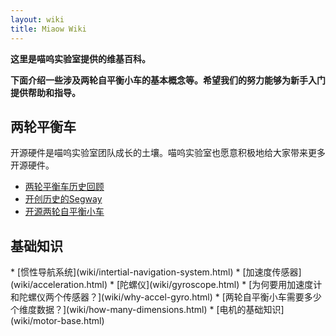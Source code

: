 ```yaml
---
layout: wiki
title: Miaow Wiki
---
```


<div class="jumbotron">
<b>
    <p class="lead">这里是喵呜实验室提供的维基百科。</p>
    <p class="lead">下面介绍一些涉及两轮自平衡小车的基本概念等。希望我们的努力能够为新手入门提供帮助和指导。 </p>
</b>
</div>

<h2 id="self-balanced">两轮平衡车</h2>
<p>开源硬件是喵呜实验室团队成长的土壤。喵呜实验室也愿意积极地给大家带来更多开源硬件。</p>

* [两轮平衡车历史回顾](wiki/self-balanced-history.html)
* [开创历史的Segway](wiki/segway.html)
* [开源两轮自平衡小车](wiki/open-source-self-balanced.html)

<h2 id="basic-knowledge">基础知识</h2>
* [惯性导航系统](wiki/intertial-navigation-system.html)
* [加速度传感器](wiki/acceleration.html)
* [陀螺仪](wiki/gyroscope.html)
* [为何要用加速度计和陀螺仪两个传感器？](wiki/why-accel-gyro.html)
* [两轮自平衡小车需要多少个维度数据？](wiki/how-many-dimensions.html)
* [电机的基础知识](wiki/motor-base.html)

